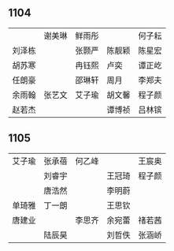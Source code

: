 ## 1104
|     |     |     |     |     |
| --- | --- | --- | --- | --- |
|  | 谢美琳 | 鲜雨彤 |  | 何子耘 |
| 刘泽栋 |  | 张颢严 | 陈靓颖 | 陈星宏 |
| 胡苏寒 |  | 冉钰熙 | 卢奕 | 谭正屹 |
| 任朗豪 |  | 邵琳轩 | 周月 | 李郑夫 |
| 余雨翰 | 张艺文 | 艾子瑜 | 胡文馨 | 程子颜 |
| 赵若杰 |  |  | 谭博祯 | 吕林镔 |

## 1105
|     |     |     |     |     |
| --- | --- | --- | --- | --- |
| 艾子瑜 | 张承蓓 | 何乙峰 |  | 王宸奥 |
|  | 刘睿宇 |  | 王冠琦 | 程子颜 |
|  | 唐浩然 |  | 李明蔚 |  |
| 单琦雅 | 丁一朗 |  | 王思钦 |  |
| 唐建业 |  | 李思齐 | 余宛蕾 | 禇若茜 |
|  | 陆辰昊 |  | 刘哲佚 | 张涵峤 |

